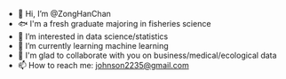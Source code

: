 - 🐠 Hi, I’m @ZongHanChan
- 🐟 I'm a fresh graduate majoring in fisheries science
- 🐡 I’m interested in data science/statistics
- 🦀 I’m currently learning machine learning
- 🦑 I'm glad to collaborate with you on business/medical/ecological data 
- 📫 How to reach me: johnson2235@gmail.com

<!---
ZongHanChan/ZongHanChan is a ✨ special ✨ repository because its `README.md` (this file) appears on your GitHub profile.
You can click the Preview link to take a look at your changes.
--->
